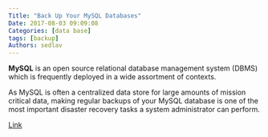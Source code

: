 ```yaml
---
Title: "Back Up Your MySQL Databases"
Date: 2017-08-03 09:09:08
Categories: [data base]
tags: [backup]
Authors: sedlav
---
```


**MySQL** is an open source relational database management system (DBMS) which is frequently deployed in a wide assortment of contexts.

As MySQL is often a centralized data store for large amounts of mission critical data, making regular backups of your MySQL database is one of the most important disaster recovery tasks a system administrator can perform. 

[Link](https://www.linode.com/docs/databases/mysql/back-up-your-mysql-databases)
